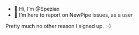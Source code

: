 - 👋 Hi, I’m @Speziax
- 👀 I’m here to report on NewPipe issues, as a user

Pretty much no other reason I signed up. :-)

<!---
Speziax/Speziax is a ✨ special ✨ repository because its `README.md` (this file) appears on your GitHub profile.
You can click the Preview link to take a look at your changes.
--->
